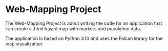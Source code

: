 <h1>Web-Mapping Project</h1>

The Web-Mapping Project is about writing the code for an application that can 
create a .html based map with markers and population data.

The application is based on Python 3.10 and uses the Folium library for the map
visualization.
